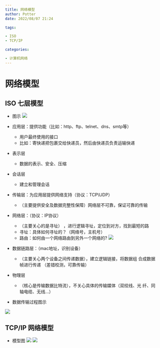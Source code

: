 ```yaml
---
title: 网络模型
author: Potter
date: 2022/08/07 21:24

tags:

- ISO
- TCP/IP

categories:

- 计算机网络
---
```


# 网络模型



## ISO 七层模型

- 图示
    ![](https://cdn.jsdelivr.net/gh/yxw007/BlogPicBed@master/img/20230312221844.png)
    
- 应用层：提供功能（比如：http、ftp、telnet、dns、smtp等）
    - 用户最终使用的接口
    - 比如：寄快递把包裹交给快递员，然后由快递员负责运输快递
- 表示层
    - 数据的表示、安全、压缩
- 会话层
    - 建立和管理会话
- 传输层：为应用层提供网络支持（协议：TCP\UDP）
    - （主要提供安全及数据完整性保障）网络层不可靠，保证可靠的传输
- 网络层：（协议：IP协议）
    - （主要关心的是寻址） ，进行逻辑寻址，定位到对方，找到最短的路
    - 寻址：具体如何寻址的？（网络号，主机号）
    - 路由：如何由一个网络路由到另外一个网络的?
    ![](https://cdn.jsdelivr.net/gh/yxw007/BlogPicBed@master/img/20230312221908.png)
    
- 数据链路层：（mac地址，识别设备）
    - （主要关心两个设备之间传递数据），建立逻辑链接，将数据组 合成数据帧进行传递 （差错校测，可靠传输）
- 物理层
    - （核心是传输数据比特流），不关心具体的传输媒体（双绞线、光 纤、同轴电缆、无线...）
    
- 数据传输过程图示
    
![](https://cdn.jsdelivr.net/gh/yxw007/BlogPicBed@master/img/20230312221923.png)

## TCP/IP 网络模型

- 模型图
    ![](https://cdn.jsdelivr.net/gh/yxw007/BlogPicBed@master/img/20230312222016.png)
    ![](https://cdn.jsdelivr.net/gh/yxw007/BlogPicBed@master/img/20230312222037.png)
